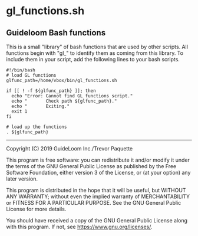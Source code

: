 # gl_functions.sh

## Guideloom Bash functions

This is a small "library" of bash functions that are used by other scripts. All functions begin with "gl_" to identify them as coming from this library. To include them in your script, add the following lines to your bash scripts.
```
#!/bin/bash
# load GL functions
glfunc_path=/home/vbox/bin/gl_functions.sh

if [[ ! -f ${glfunc_path} ]]; then
  echo "Error: Cannot find GL functions script."
  echo "       Check path ${glfunc_path}."
  echo "       Exiting."
  exit 1
fi

# load up the functions
. ${glfunc_path}
```

---
   Copyright (C) 2019  GuideLoom Inc./Trevor Paquette

   This program is free software: you can redistribute it and/or modify
   it under the terms of the GNU General Public License as published by
   the Free Software Foundation, either version 3 of the License, or
   (at your option) any later version.

   This program is distributed in the hope that it will be useful,
   but WITHOUT ANY WARRANTY; without even the implied warranty of
   MERCHANTABILITY or FITNESS FOR A PARTICULAR PURPOSE.  See the
   GNU General Public License for more details.

   You should have received a copy of the GNU General Public License
   along with this program.  If not, see <https://www.gnu.org/licenses/>.
